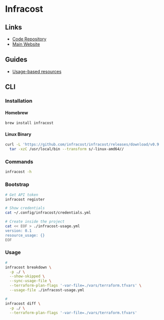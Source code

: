 # Infracost

## Links

- [Code Repository](https://github.com/infracost/infracost)
- [Main Website](https://infracost.io/)

## Guides

- [Usage-based resources](https://infracost.io/docs/usage_based_resources/)

## CLI

### Installation

#### Homebrew

```sh
brew install infracost
```

#### Linux Binary

```sh
curl -L 'https://github.com/infracost/infracost/releases/download/v0.9.3/infracost-linux-amd64.tar.gz' | \
  tar -xzC /usr/local/bin --transform s/-linux-amd64//
```

### Commands

```sh
infracost -h
```

### Bootstrap

```sh
# Get API token
infracost register

# Show credentials
cat ~/.config/infracost/credentials.yml

# Create inside the project
cat << EOF > ./infracost-usage.yml
version: 0.1
resource_usage: {}
EOF
```

### Usage

```sh
#
infracost breakdown \
  -p ./ \
  --show-skipped \
  --sync-usage-file \
  --terraform-plan-flags '-var-file=./vars/terraform.tfvars' \
  --usage-file ./infracost-usage.yml

#
infracost diff \
  -p ./ \
  --terraform-plan-flags '-var-file=./vars/terraform.tfvars'
```
